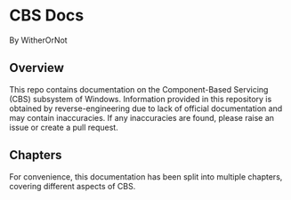# CBS Docs

By WitherOrNot

## Overview

This repo contains documentation on the Component-Based Servicing (CBS) subsystem of Windows. Information provided in this repository is obtained by reverse-engineering due to lack of official documentation and may contain inaccuracies. If any inaccuracies are found, please raise an issue or create a pull request. 

## Chapters

For convenience, this documentation has been split into multiple chapters, covering different aspects of CBS.
